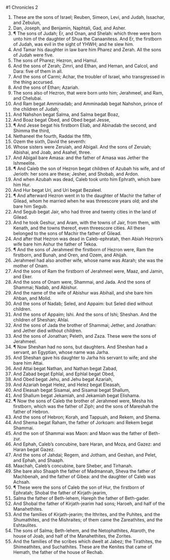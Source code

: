 ﻿#1 Chronicles 2
1. These are the sons of Israel; Reuben, Simeon, Levi, and Judah, Issachar, and Zebulun, 
2. Dan, Joseph, and Benjamin, Naphtali, Gad, and Asher. 
3. ¶ The sons of Judah; Er, and Onan, and Shelah: which three were born unto him of the daughter of Shua the Canaanitess. And Er, the firstborn of Judah, was evil in the sight of YHWH; and he slew him. 
4. And Tamar his daughter in law bare him Pharez and Zerah. All the sons of Judah were five. 
5. The sons of Pharez; Hezron, and Hamul. 
6. And the sons of Zerah; Zimri, and Ethan, and Heman, and Calcol, and Dara: five of them in all. 
7. And the sons of Carmi; Achar, the troubler of Israel, who transgressed in the thing accursed. 
8. And the sons of Ethan; Azariah. 
9. The sons also of Hezron, that were born unto him; Jerahmeel, and Ram, and Chelubai. 
10. And Ram begat Amminadab; and Amminadab begat Nahshon, prince of the children of Judah; 
11. And Nahshon begat Salma, and Salma begat Boaz, 
12. And Boaz begat Obed, and Obed begat Jesse, 
13. ¶ And Jesse begat his firstborn Eliab, and Abinadab the second, and Shimma the third, 
14. Nethaneel the fourth, Raddai the fifth, 
15. Ozem the sixth, David the seventh: 
16. Whose sisters were Zeruiah, and Abigail. And the sons of Zeruiah; Abishai, and Joab, and Asahel, three. 
17. And Abigail bare Amasa: and the father of Amasa was Jether the Ishmeelite. 
18. ¶ And Caleb the son of Hezron begat children of Azubah his wife, and of Jerioth: her sons are these; Jesher, and Shobab, and Ardon. 
19. And when Azubah was dead, Caleb took unto him Ephrath, which bare him Hur. 
20. And Hur begat Uri, and Uri begat Bezaleel. 
21. ¶ And afterward Hezron went in to the daughter of Machir the father of Gilead, whom he married when he was threescore years old; and she bare him Segub. 
22. And Segub begat Jair, who had three and twenty cities in the land of Gilead. 
23. And he took Geshur, and Aram, with the towns of Jair, from them, with Kenath, and the towns thereof, even threescore cities. All these belonged to the sons of Machir the father of Gilead. 
24. And after that Hezron was dead in Caleb-ephratah, then Abiah Hezron’s wife bare him Ashur the father of Tekoa. 
25. ¶ And the sons of Jerahmeel the firstborn of Hezron were, Ram the firstborn, and Bunah, and Oren, and Ozem, and Ahijah. 
26. Jerahmeel had also another wife, whose name was Atarah; she was the mother of Onam. 
27. And the sons of Ram the firstborn of Jerahmeel were, Maaz, and Jamin, and Eker. 
28. And the sons of Onam were, Shammai, and Jada. And the sons of Shammai; Nadab, and Abishur. 
29. And the name of the wife of Abishur was Abihail, and she bare him Ahban, and Molid. 
30. And the sons of Nadab; Seled, and Appaim: but Seled died without children. 
31. And the sons of Appaim; Ishi. And the sons of Ishi; Sheshan. And the children of Sheshan; Ahlai. 
32. And the sons of Jada the brother of Shammai; Jether, and Jonathan: and Jether died without children. 
33. And the sons of Jonathan; Peleth, and Zaza. These were the sons of Jerahmeel. 
34. ¶ Now Sheshan had no sons, but daughters. And Sheshan had a servant, an Egyptian, whose name was Jarha. 
35. And Sheshan gave his daughter to Jarha his servant to wife; and she bare him Attai. 
36. And Attai begat Nathan, and Nathan begat Zabad, 
37. And Zabad begat Ephlal, and Ephlal begat Obed, 
38. And Obed begat Jehu, and Jehu begat Azariah, 
39. And Azariah begat Helez, and Helez begat Eleasah, 
40. And Eleasah begat Sisamai, and Sisamai begat Shallum, 
41. And Shallum begat Jekamiah, and Jekamiah begat Elishama. 
42. ¶ Now the sons of Caleb the brother of Jerahmeel were, Mesha his firstborn, which was the father of Ziph; and the sons of Mareshah the father of Hebron. 
43. And the sons of Hebron; Korah, and Tappuah, and Rekem, and Shema. 
44. And Shema begat Raham, the father of Jorkoam: and Rekem begat Shammai. 
45. And the son of Shammai was Maon: and Maon was the father of Beth-zur. 
46. And Ephah, Caleb’s concubine, bare Haran, and Moza, and Gazez: and Haran begat Gazez. 
47. And the sons of Jahdai; Regem, and Jotham, and Geshan, and Pelet, and Ephah, and Shaaph. 
48. Maachah, Caleb’s concubine, bare Sheber, and Tirhanah. 
49. She bare also Shaaph the father of Madmannah, Sheva the father of Machbenah, and the father of Gibea: and the daughter of Caleb was Achsah. 
50. ¶ These were the sons of Caleb the son of Hur, the firstborn of Ephratah; Shobal the father of Kirjath-jearim, 
51. Salma the father of Beth-lehem, Hareph the father of Beth-gader. 
52. And Shobal the father of Kirjath-jearim had sons; Haroeh, and half of the Manahethites. 
53. And the families of Kirjath-jearim; the Ithrites, and the Puhites, and the Shumathites, and the Mishraites; of them came the Zareathites, and the Eshtaulites. 
54. The sons of Salma; Beth-lehem, and the Netophathites, Ataroth, the house of Joab, and half of the Manahethites, the Zorites. 
55. And the families of the scribes which dwelt at Jabez; the Tirathites, the Shimeathites, and Suchathites. These are the Kenites that came of Hemath, the father of the house of Rechab. 
